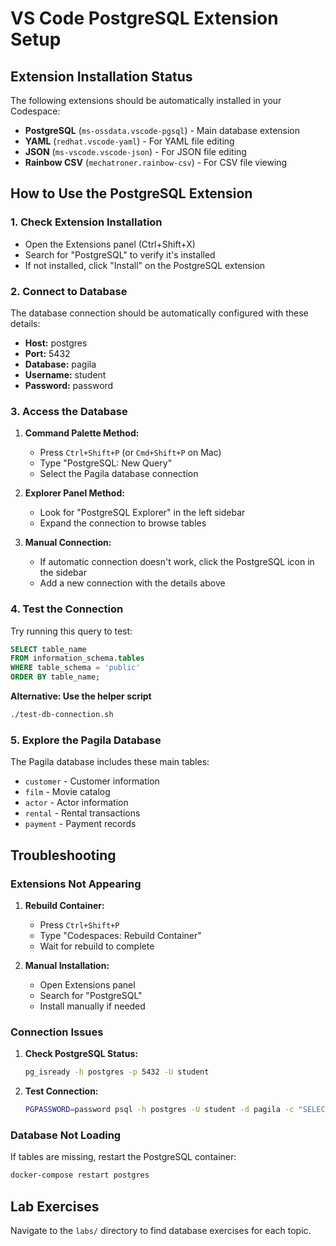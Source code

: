 # VS Code PostgreSQL Extension Setup

## Extension Installation Status
The following extensions should be automatically installed in your Codespace:
- **PostgreSQL** (`ms-ossdata.vscode-pgsql`) - Main database extension
- **YAML** (`redhat.vscode-yaml`) - For YAML file editing
- **JSON** (`ms-vscode.vscode-json`) - For JSON file editing  
- **Rainbow CSV** (`mechatroner.rainbow-csv`) - For CSV file viewing

## How to Use the PostgreSQL Extension

### 1. Check Extension Installation
- Open the Extensions panel (Ctrl+Shift+X)
- Search for "PostgreSQL" to verify it's installed
- If not installed, click "Install" on the PostgreSQL extension

### 2. Connect to Database
The database connection should be automatically configured with these details:
- **Host:** postgres
- **Port:** 5432
- **Database:** pagila
- **Username:** student
- **Password:** password

### 3. Access the Database
1. **Command Palette Method:**
   - Press `Ctrl+Shift+P` (or `Cmd+Shift+P` on Mac)
   - Type "PostgreSQL: New Query"
   - Select the Pagila database connection

2. **Explorer Panel Method:**
   - Look for "PostgreSQL Explorer" in the left sidebar
   - Expand the connection to browse tables

3. **Manual Connection:**
   - If automatic connection doesn't work, click the PostgreSQL icon in the sidebar
   - Add a new connection with the details above

### 4. Test the Connection
Try running this query to test:
```sql
SELECT table_name 
FROM information_schema.tables 
WHERE table_schema = 'public' 
ORDER BY table_name;
```

**Alternative: Use the helper script**
```bash
./test-db-connection.sh
```

### 5. Explore the Pagila Database
The Pagila database includes these main tables:
- `customer` - Customer information
- `film` - Movie catalog
- `actor` - Actor information
- `rental` - Rental transactions
- `payment` - Payment records

## Troubleshooting

### Extensions Not Appearing
1. **Rebuild Container:** 
   - Press `Ctrl+Shift+P`
   - Type "Codespaces: Rebuild Container"
   - Wait for rebuild to complete

2. **Manual Installation:**
   - Open Extensions panel
   - Search for "PostgreSQL"
   - Install manually if needed

### Connection Issues
1. **Check PostgreSQL Status:**
   ```bash
   pg_isready -h postgres -p 5432 -U student
   ```

2. **Test Connection:**
   ```bash
   PGPASSWORD=password psql -h postgres -U student -d pagila -c "SELECT version();"
   ```

### Database Not Loading
If tables are missing, restart the PostgreSQL container:
```bash
docker-compose restart postgres
```

## Lab Exercises
Navigate to the `labs/` directory to find database exercises for each topic.
